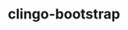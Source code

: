 ---
title: "clingo-bootstrap"
layout: cache
categories: [package, develop-2025-03-23]
meta: {"compilers": ["apple-clang@=16.0.0", "gcc@=13.2.0"], "num_specs": 28, "num_specs_by_stack": {"bootstrap-aarch64-darwin": 12, "bootstrap-x86_64-linux-gnu": 16, "root": 28}, "oss": ["sequoia", "ubuntu24.04"], "platforms": ["darwin", "linux"], "stacks": ["bootstrap-aarch64-darwin", "bootstrap-x86_64-linux-gnu", "root"], "targets": ["aarch64", "x86_64_v3"], "versions": ["5.7.1", "spack"]}
spec_details: [{"compiler": "gcc@=13.2.0", "hash": "2qgrpytyftwsfaacncgczakxrgba25ol", "os": "ubuntu24.04", "platform": "linux", "size": "-", "stacks": ["bootstrap-x86_64-linux-gnu", "root"], "target": "x86_64_v3", "variants": ["build_system=cmake", "build_type=Release", "~docs", "generator=make", "+ipo", "+optimized", "patches=bc4a52e", "+python", "+static_libstdcpp"], "versions": ["5.7.1"]}, {"compiler": "apple-clang@=16.0.0", "hash": "3v5idxxqclanj7bmhnwwr64r5r4klbvm", "os": "sequoia", "platform": "darwin", "size": "-", "stacks": ["bootstrap-aarch64-darwin", "root"], "target": "aarch64", "variants": ["build_system=cmake", "build_type=Release", "~docs", "generator=make", "+ipo", "+optimized", "+python"], "versions": ["spack"]}, {"compiler": "apple-clang@=16.0.0", "hash": "4ag756kq4dq4onehrywlromdbybjrdyc", "os": "sequoia", "platform": "darwin", "size": "-", "stacks": ["bootstrap-aarch64-darwin", "root"], "target": "aarch64", "variants": ["build_system=cmake", "build_type=Release", "~docs", "generator=make", "+ipo", "+optimized", "+python"], "versions": ["spack"]}, {"compiler": "gcc@=13.2.0", "hash": "4nw6s37c5yic2a2yhuec4btblzkbxk5l", "os": "ubuntu24.04", "platform": "linux", "size": "-", "stacks": ["bootstrap-x86_64-linux-gnu", "root"], "target": "x86_64_v3", "variants": ["build_system=cmake", "build_type=Release", "~docs", "generator=make", "+ipo", "+optimized", "patches=bc4a52e", "+python", "+static_libstdcpp"], "versions": ["5.7.1"]}, {"compiler": "gcc@=13.2.0", "hash": "b327asoldd4lfsqm3i6f7tnu2ymkjhva", "os": "ubuntu24.04", "platform": "linux", "size": "-", "stacks": ["bootstrap-x86_64-linux-gnu", "root"], "target": "x86_64_v3", "variants": ["build_system=cmake", "build_type=Release", "~docs", "generator=make", "+ipo", "+optimized", "patches=bebb819,ec99431", "+python", "+static_libstdcpp"], "versions": ["spack"]}, {"compiler": "gcc@=13.2.0", "hash": "b6rlwfakhn5k5422pd6ebeyo5iu7gbp5", "os": "ubuntu24.04", "platform": "linux", "size": "-", "stacks": ["bootstrap-x86_64-linux-gnu", "root"], "target": "x86_64_v3", "variants": ["build_system=cmake", "build_type=Release", "~docs", "generator=make", "+ipo", "+optimized", "patches=bebb819,ec99431", "+python", "+static_libstdcpp"], "versions": ["spack"]}, {"compiler": "apple-clang@=16.0.0", "hash": "bkvs6legupoyryhupz4t7p4irm5bjhkw", "os": "sequoia", "platform": "darwin", "size": "-", "stacks": ["bootstrap-aarch64-darwin", "root"], "target": "aarch64", "variants": ["build_system=cmake", "build_type=Release", "~docs", "generator=make", "+ipo", "+optimized", "+python"], "versions": ["5.7.1"]}, {"compiler": "apple-clang@=16.0.0", "hash": "cblct3xvcqofhaahmew3bjs5gxqnyi3x", "os": "sequoia", "platform": "darwin", "size": "-", "stacks": ["bootstrap-aarch64-darwin", "root"], "target": "aarch64", "variants": ["build_system=cmake", "build_type=Release", "~docs", "generator=make", "+ipo", "+optimized", "+python"], "versions": ["5.7.1"]}, {"compiler": "gcc@=13.2.0", "hash": "dbz2zfgko23mkt6npa6dlwuxnw6dnszz", "os": "ubuntu24.04", "platform": "linux", "size": "-", "stacks": ["bootstrap-x86_64-linux-gnu", "root"], "target": "x86_64_v3", "variants": ["build_system=cmake", "build_type=Release", "~docs", "generator=make", "+ipo", "+optimized", "patches=bebb819,ec99431", "+python", "+static_libstdcpp"], "versions": ["spack"]}, {"compiler": "apple-clang@=16.0.0", "hash": "etdsxpcwqcnic3kvdcfveis6yq3gpolr", "os": "sequoia", "platform": "darwin", "size": "-", "stacks": ["bootstrap-aarch64-darwin", "root"], "target": "aarch64", "variants": ["build_system=cmake", "build_type=Release", "~docs", "generator=make", "+ipo", "+optimized", "+python"], "versions": ["spack"]}, {"compiler": "apple-clang@=16.0.0", "hash": "g6tbqrmry3gyqs4pmmlm4c2y67gxo2ba", "os": "sequoia", "platform": "darwin", "size": "-", "stacks": ["bootstrap-aarch64-darwin", "root"], "target": "aarch64", "variants": ["build_system=cmake", "build_type=Release", "~docs", "generator=make", "+ipo", "+optimized", "+python"], "versions": ["spack"]}, {"compiler": "gcc@=13.2.0", "hash": "gw6erzqhc4ihyrzj53eymtvvj7llfpl3", "os": "ubuntu24.04", "platform": "linux", "size": "-", "stacks": ["bootstrap-x86_64-linux-gnu", "root"], "target": "x86_64_v3", "variants": ["build_system=cmake", "build_type=Release", "~docs", "generator=make", "+ipo", "+optimized", "patches=bc4a52e", "+python", "+static_libstdcpp"], "versions": ["5.7.1"]}, {"compiler": "gcc@=13.2.0", "hash": "kg52y23p6ub2lymclz7unewuwovfb6qj", "os": "ubuntu24.04", "platform": "linux", "size": "-", "stacks": ["bootstrap-x86_64-linux-gnu", "root"], "target": "x86_64_v3", "variants": ["build_system=cmake", "build_type=Release", "~docs", "generator=make", "+ipo", "+optimized", "patches=bebb819,ec99431", "+python", "+static_libstdcpp"], "versions": ["spack"]}, {"compiler": "apple-clang@=16.0.0", "hash": "kjjdxio7brovscyqwgh2zf2xxyhys6zm", "os": "sequoia", "platform": "darwin", "size": "-", "stacks": ["bootstrap-aarch64-darwin", "root"], "target": "aarch64", "variants": ["build_system=cmake", "build_type=Release", "~docs", "generator=make", "+ipo", "+optimized", "+python"], "versions": ["5.7.1"]}, {"compiler": "gcc@=13.2.0", "hash": "lf2z6o7uhg7qbqsazlf5hyj5xdcalwqg", "os": "ubuntu24.04", "platform": "linux", "size": "-", "stacks": ["bootstrap-x86_64-linux-gnu", "root"], "target": "x86_64_v3", "variants": ["build_system=cmake", "build_type=Release", "~docs", "generator=make", "+ipo", "+optimized", "patches=bebb819,ec99431", "+python", "+static_libstdcpp"], "versions": ["spack"]}, {"compiler": "gcc@=13.2.0", "hash": "lorbdczgh5isytcgkg3jiycr2ig2dwks", "os": "ubuntu24.04", "platform": "linux", "size": "-", "stacks": ["bootstrap-x86_64-linux-gnu", "root"], "target": "x86_64_v3", "variants": ["build_system=cmake", "build_type=Release", "~docs", "generator=make", "+ipo", "+optimized", "patches=bc4a52e", "+python", "+static_libstdcpp"], "versions": ["5.7.1"]}, {"compiler": "gcc@=13.2.0", "hash": "mjfejoxzsl3nffo7wbzeaqcjfjrgcw5a", "os": "ubuntu24.04", "platform": "linux", "size": "-", "stacks": ["bootstrap-x86_64-linux-gnu", "root"], "target": "x86_64_v3", "variants": ["build_system=cmake", "build_type=Release", "~docs", "generator=make", "+ipo", "+optimized", "patches=bc4a52e", "+python", "+static_libstdcpp"], "versions": ["5.7.1"]}, {"compiler": "gcc@=13.2.0", "hash": "mpvrmuxrvjh3slnd6rovkb4u7dbvrcer", "os": "ubuntu24.04", "platform": "linux", "size": "-", "stacks": ["bootstrap-x86_64-linux-gnu", "root"], "target": "x86_64_v3", "variants": ["build_system=cmake", "build_type=Release", "~docs", "generator=make", "+ipo", "+optimized", "patches=bebb819,ec99431", "+python", "+static_libstdcpp"], "versions": ["spack"]}, {"compiler": "gcc@=13.2.0", "hash": "n4kzvrtckqzwo34qzdi2wqhgsmh55grs", "os": "ubuntu24.04", "platform": "linux", "size": "-", "stacks": ["bootstrap-x86_64-linux-gnu", "root"], "target": "x86_64_v3", "variants": ["build_system=cmake", "build_type=Release", "~docs", "generator=make", "+ipo", "+optimized", "patches=bebb819,ec99431", "+python", "+static_libstdcpp"], "versions": ["spack"]}, {"compiler": "gcc@=13.2.0", "hash": "n4wceif7piqjjmfpkbsjlzgjgmycpmnq", "os": "ubuntu24.04", "platform": "linux", "size": "-", "stacks": ["bootstrap-x86_64-linux-gnu", "root"], "target": "x86_64_v3", "variants": ["build_system=cmake", "build_type=Release", "~docs", "generator=make", "+ipo", "+optimized", "patches=bc4a52e", "+python", "+static_libstdcpp"], "versions": ["5.7.1"]}, {"compiler": "apple-clang@=16.0.0", "hash": "nleqm6y46q4qji5zk727px52rndesmpz", "os": "sequoia", "platform": "darwin", "size": "-", "stacks": ["bootstrap-aarch64-darwin", "root"], "target": "aarch64", "variants": ["build_system=cmake", "build_type=Release", "~docs", "generator=make", "+ipo", "+optimized", "+python"], "versions": ["5.7.1"]}, {"compiler": "apple-clang@=16.0.0", "hash": "r7qtu3mk5caxpczmhlbafy2xnzrwkv3s", "os": "sequoia", "platform": "darwin", "size": "-", "stacks": ["bootstrap-aarch64-darwin", "root"], "target": "aarch64", "variants": ["build_system=cmake", "build_type=Release", "~docs", "generator=make", "+ipo", "+optimized", "+python"], "versions": ["5.7.1"]}, {"compiler": "apple-clang@=16.0.0", "hash": "sfejxtbsufzvv3pftte7kvnvf3rhnhd2", "os": "sequoia", "platform": "darwin", "size": "-", "stacks": ["bootstrap-aarch64-darwin", "root"], "target": "aarch64", "variants": ["build_system=cmake", "build_type=Release", "~docs", "generator=make", "+ipo", "+optimized", "+python"], "versions": ["spack"]}, {"compiler": "apple-clang@=16.0.0", "hash": "stq75y3ayaaagb56h5665tw5q7cbgtfu", "os": "sequoia", "platform": "darwin", "size": "-", "stacks": ["bootstrap-aarch64-darwin", "root"], "target": "aarch64", "variants": ["build_system=cmake", "build_type=Release", "~docs", "generator=make", "+ipo", "+optimized", "+python"], "versions": ["spack"]}, {"compiler": "gcc@=13.2.0", "hash": "vmqcvcfapug2aczam24wx326cwkm2lae", "os": "ubuntu24.04", "platform": "linux", "size": "-", "stacks": ["bootstrap-x86_64-linux-gnu", "root"], "target": "x86_64_v3", "variants": ["build_system=cmake", "build_type=Release", "~docs", "generator=make", "+ipo", "+optimized", "patches=bebb819,ec99431", "+python", "+static_libstdcpp"], "versions": ["spack"]}, {"compiler": "gcc@=13.2.0", "hash": "za2owgi4wjngior7xiq7eeg2oxt4gvrp", "os": "ubuntu24.04", "platform": "linux", "size": "-", "stacks": ["bootstrap-x86_64-linux-gnu", "root"], "target": "x86_64_v3", "variants": ["build_system=cmake", "build_type=Release", "~docs", "generator=make", "+ipo", "+optimized", "patches=bc4a52e", "+python", "+static_libstdcpp"], "versions": ["5.7.1"]}, {"compiler": "apple-clang@=16.0.0", "hash": "zw2durq6wmc2tqh7qshauvghjtot6il2", "os": "sequoia", "platform": "darwin", "size": "-", "stacks": ["bootstrap-aarch64-darwin", "root"], "target": "aarch64", "variants": ["build_system=cmake", "build_type=Release", "~docs", "generator=make", "+ipo", "+optimized", "+python"], "versions": ["5.7.1"]}, {"compiler": "gcc@=13.2.0", "hash": "zyjzqakbut7kvchnv77vau4e2envndop", "os": "ubuntu24.04", "platform": "linux", "size": "-", "stacks": ["bootstrap-x86_64-linux-gnu", "root"], "target": "x86_64_v3", "variants": ["build_system=cmake", "build_type=Release", "~docs", "generator=make", "+ipo", "+optimized", "patches=bc4a52e", "+python", "+static_libstdcpp"], "versions": ["5.7.1"]}]
---